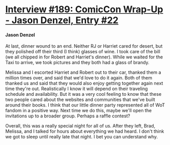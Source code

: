 # [Interview #189: ComicCon Wrap-Up - Jason Denzel, Entry #22](https://www.theoryland.com/intvmain.php?i=189#22)

#### Jason Denzel

At last, dinner wound to an end. Neither RJ or Harriet cared for desert, but they polished off their third (I think) glasses of wine. I took care of the bill (we all chipped in for Robert and Harriet's dinner). While we waited for the Taxi to arrive, we took pictures and they both had a glass of brandy.

Melissa and I escorted Harriet and Robert out to their car, thanked them a million times over, and said that we'd love to do it again. Both of them thanked us and said that they would also enjoy getting together again next time they're out. Realistically I know it will depend on their traveling schedule and availability. But it was a very cool feeling to know that these two people cared about the websites and communities that we've built around their books. I think that our little dinner party represented all of WoT fandom in a positive way. Next time we do this, maybe we'll open the invitations up to a broader group. Perhaps a raffle contest?

Overall, this was a really special night for all of us. After they left, Brad, Melissa, and I talked for hours about everything we had heard. I don't think we got to sleep until really late that night. I bet you can understand why.

